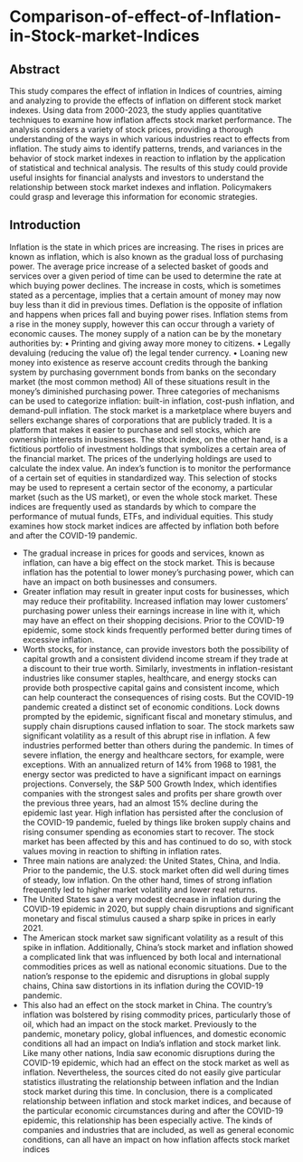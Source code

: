 # Comparison-of-effect-of-Inflation-in-Stock-market-Indices

## Abstract
This study compares the effect of inflation in Indices of countries, aiming and
analyzing to provide the effects of inflation on different stock market indexes. Using
data from 2000-2023, the study applies quantitative techniques to examine how
inflation affects stock market performance. The analysis considers a variety of stock
prices, providing a thorough understanding of the ways in which various industries
react to effects from inflation. The study aims to identify patterns, trends, and
variances in the behavior of stock market indexes in reaction to inflation by the
application of statistical and technical analysis. The results of this study could
provide useful insights for financial analysts and investors to understand the
relationship between stock market indexes and inflation. Policymakers could grasp
and leverage this information for economic strategies.

## Introduction
Inflation is the state in which prices are increasing. The rises in prices are known as
inflation, which is also known as the gradual loss of purchasing power. The average
price increase of a selected basket of goods and services over a given period of time
can be used to determine the rate at which buying power declines. The increase in
costs, which is sometimes stated as a percentage, implies that a certain amount of
money may now buy less than it did in previous times. Deflation is the opposite of
inflation and happens when prices fall and buying power rises. Inflation stems from a
rise in the money supply, however this can occur through a variety of economic
causes. The money supply of a nation can be by the monetary authorities by:
• Printing and giving away more money to citizens.
• Legally devaluing (reducing the value of) the legal tender currency.
• Loaning new money into existence as reserve account credits through the
banking system by purchasing government bonds from banks on the secondary
market (the most common method)
All of these situations result in the money’s diminished purchasing power. Three
categories of mechanisms can be used to categorize inflation: built-in inflation,
cost-push inflation, and demand-pull inflation. The stock market is a marketplace
where buyers and sellers exchange shares of corporations that are publicly traded. It
is a platform that makes it easier to purchase and sell stocks, which are ownership
interests in businesses. The stock index, on the other hand, is a fictitious portfolio of
investment holdings that symbolizes a certain area of the financial market. The prices
of the underlying holdings are used to calculate the index value. An index’s function
is to monitor the performance of a certain set of equities in standardized way. This
selection of stocks may be used to represent a certain sector of the economy, a
particular market (such as the US market), or even the whole stock market. These
indices are frequently used as standards by which to compare the performance of
mutual funds, ETFs, and individual equities.
This study examines how stock market indices are affected by inflation both before
and after the COVID-19 pandemic. 
- The gradual increase in prices for goods and services, known as inflation, can have a big effect on the stock market. This is
because inflation has the potential to lower money’s purchasing power, which can
have an impact on both businesses and consumers.
- Greater inflation may result in greater input costs for businesses, which may reduce their profitability. Increased
inflation may lower customers’ purchasing power unless their earnings increase in
line with it, which may have an effect on their shopping decisions.
Prior to the COVID-19 epidemic, some stock kinds frequently performed better
during times of excessive inflation.
- Worth stocks, for instance, can provide investors
both the possibility of capital growth and a consistent dividend income stream if they
trade at a discount to their true worth. Similarly, investments in inflation-resistant
industries like consumer staples, healthcare, and energy stocks can provide both
prospective capital gains and consistent income, which can help counteract the
consequences of rising costs. But the COVID-19 pandemic created a distinct set of
economic conditions. Lock downs prompted by the epidemic, significant fiscal and
monetary stimulus, and supply chain disruptions caused inflation to soar. The stock
markets saw significant volatility as a result of this abrupt rise in inflation.
A few industries performed better than others during the pandemic. In times of severe
inflation, the energy and healthcare sectors, for example, were exceptions. With an
annualized return of 14% from 1968 to 1981, the energy sector was predicted to have
a significant impact on earnings projections. Conversely, the S&P 500 Growth Index,
which identifies companies with the strongest sales and profits per share growth over
the previous three years, had an almost 15% decline during the epidemic last year.
High inflation has persisted after the conclusion of the COVID-19 pandemic, fueled
by things like broken supply chains and rising consumer spending as economies start
to recover. The stock market has been affected by this and has continued to do so,
with stock values moving in reaction to shifting in inflation rates.
- Three main nations are analyzed: the United States, China, and India. Prior to the
pandemic, the U.S. stock market often did well during times of steady, low inflation.
On the other hand, times of strong inflation frequently led to higher market volatility
and lower real returns.
- The United States saw a very modest decrease in inflation
during the COVID-19 epidemic in 2020, but supply chain disruptions and significant
monetary and fiscal stimulus caused a sharp spike in prices in early 2021.
- The American stock market saw significant volatility as a result of this spike in inflation.
Additionally, China’s stock market and inflation showed a complicated link that was
influenced by both local and international commodities prices as well as national
economic situations. Due to the nation’s response to the epidemic and disruptions in
global supply chains, China saw distortions in its inflation during the COVID-19
pandemic.
- This also had an effect on the stock market in China. The country’s
inflation was bolstered by rising commodity prices, particularly those of oil, which
had an impact on the stock market.
Previously to the pandemic, monetary policy, global influences, and domestic
economic conditions all had an impact on India’s inflation and stock market link.
Like many other nations, India saw economic disruptions during the COVID-19
epidemic, which had an effect on the stock market as well as inflation. Nevertheless,
the sources cited do not easily give particular statistics illustrating the relationship
between inflation and the Indian stock market during this time.
In conclusion, there is a complicated relationship between inflation and stock market
indices, and because of the particular economic circumstances during and after the
COVID-19 epidemic, this relationship has been especially active. The kinds of
companies and industries that are included, as well as general economic conditions,
can all have an impact on how inflation affects stock market indices
